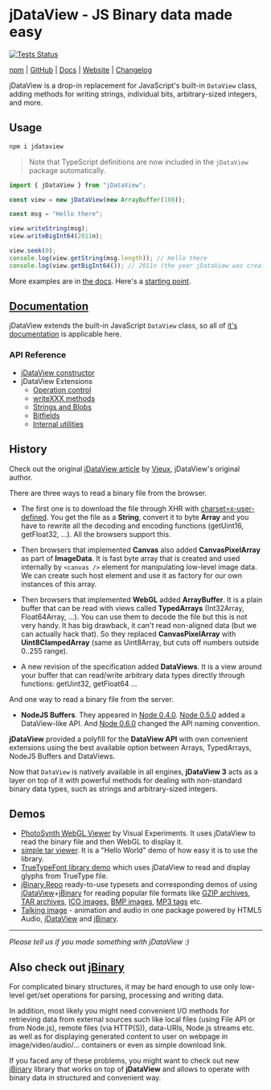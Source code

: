 # jDataView - JS Binary data made easy

[![Tests Status](https://github.com/jdataview/jdataview/actions/workflows/run-tests.yml/badge.svg)](https://github.com/jDataView/jDataView/actions/workflows/run-tests.yml)

[npm](https://www.npmjs.com/package/jdataview) | [GitHub](https://github.com/jDataView/jDataView/) | [Docs](https://github.com/jDataView/jDataView/wiki) | [Website](https://jdataview.github.io/jDataView/) | [Changelog](https://github.com/jDataView/jDataView/blob/master/CHANGELOG.md)

jDataView is a drop-in replacement for JavaScript's built-in `DataView` class,  adding methods for writing strings, individual bits, arbitrary-sized integers, and more.

## Usage

```bash
npm i jdataview
```
> Note that TypeScript definitions are now included in the `jDataView` package automatically.
```ts
import { jDataView } from "jDataView";

const view = new jDataView(new ArrayBuffer(100));

const msg = "Hello there";

view.writeString(msg);
view.writeBigInt64(2011n);

view.seek(0);
console.log(view.getString(msg.length)); // Hello there
console.log(view.getBigInt64()); // 2011n (the year jDataView was created)
```
More examples are in [the docs](). Here's a [starting point](https://github.com/jDataView/jDataView/wiki/Example).

## [Documentation](https://github.com/jDataView/jDataView/wiki)
jDataView extends the built-in JavaScript `DataView` class, so all of [it's documentation](https://developer.mozilla.org/en-US/docs/Web/JavaScript/Reference/Global_Objects/DataView) is applicable here. 

### API Reference

  * [jDataView constructor](https://github.com/jDataView/jDataView/wiki/jDataView-constructor)
  * jDataView Extensions
    * [Operation control](https://github.com/jDataView/jDataView/wiki/Operation-control)
    * [writeXXX methods](https://github.com/jDataView/jDataView/wiki/writeXXX-methods)
    * [Strings and Blobs](https://github.com/jDataView/jDataView/wiki/Strings-and-Blobs)
    * [Bitfields](https://github.com/jDataView/jDataView/wiki/Bitfields)
    * [Internal utilities](https://github.com/jDataView/jDataView/wiki/Internal-utilities)


## History

Check out the original [jDataView article](https://blog.vjeux.com/2011/javascript/jdataview-read-binary-file.html) by [Vjeux](https://github.com/vjeux), jDataView's original author.

There are three ways to read a binary file from the browser.

* The first one is to download the file through XHR with [charset=x-user-defined](https://developer.mozilla.org/en/using_xmlhttprequest#Receiving_binary_data). You get the file as a **String**, convert it to byte **Array** and you have to rewrite all the decoding and encoding functions (getUint16, getFloat32, ...). All the browsers support this.

* Then browsers that implemented **Canvas** also added **CanvasPixelArray** as part of **ImageData**. It is fast byte array that is created and used internally by `<canvas />` element for manipulating low-level image data. We can create such host element and use it as factory for our own instances of this array.

* Then browsers that implemented **WebGL** added **ArrayBuffer**. It is a plain buffer that can be read with views called **TypedArrays** (Int32Array, Float64Array, ...). You can use them to decode the file but this is not very handy. It has big drawback, it can't read non-aligned data (but we can actually hack that). So they replaced **CanvasPixelArray** with **Uint8ClampedArray** (same as Uint8Array, but cuts off numbers outside 0..255 range).

* A new revision of the specification added **DataViews**. It is a view around your buffer that can read/write arbitrary data types directly through functions: getUint32, getFloat64 ...

And one way to read a binary file from the server.

* **NodeJS Buffers**. They appeared in [Node 0.4.0](http://nodejs.org/docs/v0.4.0/api/buffers.html). [Node 0.5.0](http://nodejs.org/docs/v0.5.0/api/buffers.html) added a DataView-like API. And [Node 0.6.0](http://nodejs.org/docs/v0.6.0/api/buffers.html) changed the API naming convention.

**jDataView** provided a polyfill for the **DataView API** with own convenient extensions using the best available option between Arrays, TypedArrays, NodeJS Buffers and DataViews.

Now that `DataView` is natively available in all engines, **jDataView 3** acts as a layer on top of it with powerful methods for dealing with non-standard binary data types, such as strings and arbitrary-sized integers.

## Demos

- [PhotoSynth WebGL Viewer](http://www.visual-experiments.com/2011/04/05/photosynth-webgl-viewer/) by Visual Experiments. It uses jDataView to read the binary file and then WebGL to display it.
- [simple tar viewer](http://jdataview.github.io/jDataView/untar/). It is a "Hello World" demo of how easy it is to use the library.
- [TrueTypeFont library demo](http://ynakajima.github.io/ttf.js/demo/glyflist/) which uses jDataView to read and display glyphs from TrueType file.
- [jBinary.Repo](https://jdataview.github.io/jBinary.Repo) ready-to-use typesets and corresponding demos of using
[jDataView](https://github.com/jDataView/jDataView)+[jBinary](https://github.com/jDataView/jBinary)
for reading popular file formats like
[GZIP archives](https://jdataview.github.io/jBinary.Repo/demo/#gzip),
[TAR archives](https://jdataview.github.io/jBinary.Repo/demo/#tar),
[ICO images](https://jdataview.github.io/jBinary.Repo/demo/#ico),
[BMP images](https://jdataview.github.io/jBinary.Repo/demo/#bmp),
[MP3 tags](https://jdataview.github.io/jBinary.Repo/demo/#mp3)
etc.
- [Talking image](http://hacksparrow.github.io/talking-image/) - animation and audio in one package powered by
HTML5 Audio, [jDataView](https://github.com/jDataView/jDataView) and [jBinary](https://github.com/jDataView/jBinary).

---

*Please tell us if you made something with jDataView :)*


## Also check out [jBinary](https://github.com/jDataView/jBinary)


For complicated binary structures, it may be hard enough to use only low-level get/set operations for parsing,
processing and writing data.

In addition, most likely you might need convenient I/O methods for retrieving data from external sources such like
local files (using File API or from Node.js), remote files (via HTTP(S)), data-URIs, Node.js streams etc. as well
as for displaying generated content to user on webpage in image/video/audio/... containers
or even as simple download link.

If you faced any of these problems, you might want to check out new [jBinary](https://github.com/jDataView/jBinary)
library that works on top of **jDataView** and allows to operate with binary data in structured and convenient way.
